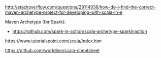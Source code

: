 http://stackoverflow.com/questions/29114936/how-do-i-find-the-correct-maven-archetype-project-for-developing-with-scala-in-e

Maven Archetype (for Spark):
- https://github.com/spark-in-action/scala-archetype-sparkinaction

https://www.tutorialspoint.com/scala/index.htm

https://github.com/worldline/scala-cheatsheet